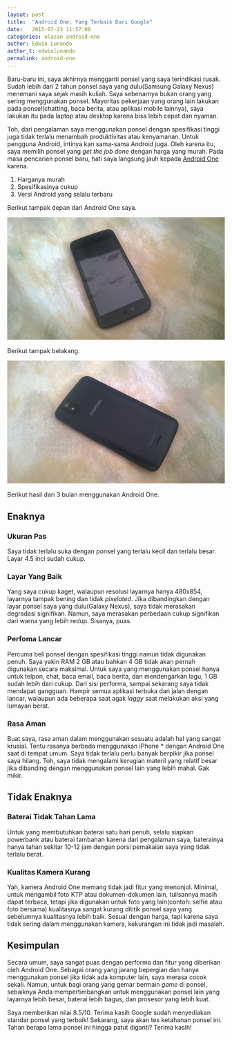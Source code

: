 ```yaml
---
layout: post
title:  "Android One: Yang Terbaik Dari Google"
date:   2015-07-23 11:57:08
categories: ulasan android-one
author: Edwin Lunando
author_t: edwinlunando
permalink: android-one
---
```


Baru-baru ini, saya akhirnya mengganti ponsel yang saya terindikasi rusak. Sudah lebih dari 2 tahun ponsel saya yang dulu(Samsung Galaxy Nexus) menemani saya sejak masih kuliah. Saya sebenarnya bukan orang yang sering menggunakan ponsel. Mayoritas pekerjaan yang orang lain lakukan pada ponsel(chatting, baca berita, atau aplikasi mobile lainnya), saya lakukan itu pada laptop atau desktop karena bisa lebih cepat dan nyaman.

Toh, dari pengalaman saya menggunakan ponsel dengan spesifikasi tinggi juga tidak terlalu menambah produktivitas atau kenyamanan. Untuk pengguna Android, intinya kan sama-sama Android juga. Oleh karena itu, saya memilih ponsel yang *get the job done* dengan harga yang murah. Pada masa pencarian ponsel baru, hati saya langsung jauh kepada [Android One][0] karena.

1. Harganya murah
2. Spesifikasinya cukup
3. Versi Android yang selalu terbaru

Berikut tampak depan dari Android One saya.

![Tampak Depan Android One](/images/one_front.png)

Berikut tampak belakang.

![Tampak Belakarang Android One](/images/one_back.png)

Berikut hasil dari 3 bulan menggunakan Android One.

## Enaknya

### Ukuran Pas

Saya tidak terlalu suka dengan ponsel yang terlalu kecil dan terlalu besar. Layar 4.5 inci sudah cukup.

### Layar Yang Baik

Yang saya cukup kaget, walaupun resolusi layarnya hanya 480x854, layarnya tampak bening dan tidak *pixelated*. Jika dibandingkan dengan layar ponsel saya yang dulu(Galaxy Nexus), saya tidak merasakan degradasi signifikan. Namun, saya merasakan perbedaan cukup signifikan dari warna yang lebih redup. Sisanya, puas.

### Perfoma Lancar

Percuma beli ponsel dengan spesifikasi tinggi namun tidak digunakan penuh. Saya yakin RAM 2 GB atau bahkan 4 GB tidak akan pernah digunakan secara maksimal. Untuk saya yang menggunakan ponsel hanya untuk telpon, chat, baca email, baca berita, dan mendengarkan lagu, 1 GB sudah lebih dari cukup. Dari sisi performa, sampai sekarang saya tidak mendapat gangguan. Hampir semua aplikasi terbuka dan jalan dengan lancar, walaupun ada beberapa saat agak *laggy* saat melakukan aksi yang lumayan berat.

### Rasa Aman

Buat saya, rasa aman dalam menggunakan sesuatu adalah hal yang sangat krusial. Tentu rasanya berbeda menggunakan iPhone * dengan Android One saat di tempat umum. Saya tidak terlalu perlu banyak berpikir jika ponsel saya hilang. Toh, saya tidak mengalami kerugian materil yang relatif besar jika dibanding dengan menggunakan ponsel lain yang lebih mahal. Gak mikir.

## Tidak Enaknya

### Baterai Tidak Tahan Lama

Untuk yang membutuhkan baterai satu hari penuh, selalu siapkan powerbank atau baterai tambahan karena dari pengalaman saya, baterainya hanya tahan sekitar 10-12 jam dengan porsi pemakaian saya yang tidak terlalu berat.

### Kualitas Kamera Kurang

Yah, kamera Android One memang tidak jadi fitur yang menonjol. Minimal, untuk mengambil foto KTP atau dokumen-dokumen lain, tulisannya masih dapat terbaca, tetapi jika digunakan untuk foto yang lain(contoh: selfie atau foto bersama) kualitasnya sangat kurang dititik ponsel saya yang sebelumnya kualitasnya lebih baik. Sesuai dengan harga, tapi karena saya tidak sering dalam menggunakan kamera, kekurangan ini tidak jadi masalah.

## Kesimpulan

Secara umum, saya sangat puas dengan performa dan fitur yang diberikan oleh Android One. Sebagai orang yang jarang bepergian dan hanya menggunakan ponsel jika tidak ada komputer lain, saya merasa cocok sekali. Namun, untuk bagi orang yang gemar bermain *game* di ponsel, sebaiknya Anda mempertimbangkan untuk menggunakan ponsel lain yang layarnya lebih besar, baterai lebih bagus, dan prosesor yang lebih kuat.

Saya memberikan nilai 8.5/10. Terima kasih Google sudah menyediakan standar ponsel yang terbaik! Sekarang, saya akan tes ketahanan ponsel ini. Tahan berapa lama ponsel ini hingga patut diganti? Terima kasih!


[0]:    android.com/one
[1]:    https://en.wikipedia.org/wiki/Galaxy_Nexus
